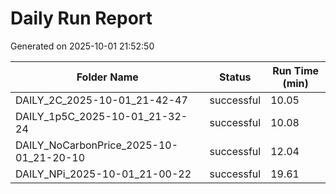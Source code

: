 # Daily Run Report
Generated on 2025-10-01 21:52:50

| Folder Name | Status     | Run Time (min) |
|-------------|------------|----------------|
| DAILY_2C_2025-10-01_21-42-47 | successful | 10.05 |
| DAILY_1p5C_2025-10-01_21-32-24 | successful | 10.08 |
| DAILY_NoCarbonPrice_2025-10-01_21-20-10 | successful | 12.04 |
| DAILY_NPi_2025-10-01_21-00-22 | successful | 19.61 |